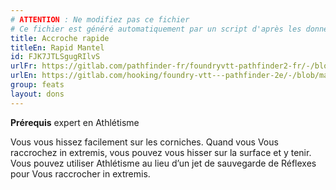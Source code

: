 ```yaml
---
# ATTENTION : Ne modifiez pas ce fichier
# Ce fichier est généré automatiquement par un script d'après les données du module Foundry VTT officiel et de sa traduction
title: Accroche rapide
titleEn: Rapid Mantel
id: FJK7JTLSgugRIlvS
urlFr: https://gitlab.com/pathfinder-fr/foundryvtt-pathfinder2-fr/-/blob/master/data/feats/FJK7JTLSgugRIlvS.htm
urlEn: https://gitlab.com/hooking/foundry-vtt---pathfinder-2e/-/blob/master/packs/data/feats.db/rapid-mantel.json
group: feats
layout: dons
---
```

**Prérequis** expert en Athlétisme

Vous vous hissez facilement sur les corniches. Quand vous Vous raccrochez in extremis, vous pouvez vous hisser sur la surface et y tenir. Vous pouvez utiliser Athlétisme au lieu d’un jet de sauvegarde de Réflexes pour Vous raccrocher in extremis.


